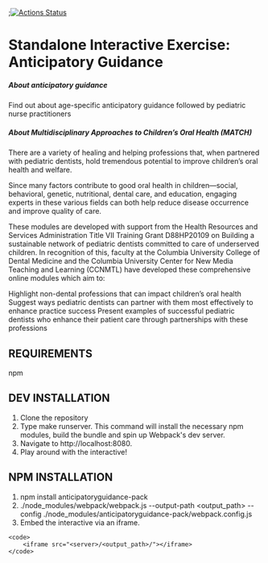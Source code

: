 ;[![Actions Status](https://github.com/ccnmtl/anticipatoryguidance-pack/workflows/build-and-test/badge.svg)](https://github.com/ccnmtl/anticipatoryguidance-pack/actions)

Standalone Interactive Exercise: Anticipatory Guidance
==========


##### About anticipatory guidance
Find out about age-specific anticipatory guidance followed by pediatric nurse practitioners

##### About Multidisciplinary Approaches to Children’s Oral Health (MATCH)
There are a variety of healing and helping professions that, when partnered with pediatric dentists, hold tremendous potential to improve children’s oral health and welfare.

Since many factors contribute to good oral health in children—social, behavioral, genetic, nutritional, dental care, and education, engaging experts in these various fields can both help reduce disease occurrence and improve quality of care.

These modules are developed with support from the Health Resources and Services Administration Title VII Training Grant D88HP20109 on Building a sustainable network of pediatric dentists committed to care of underserved children. In recognition of this, faculty at the Columbia University College of Dental Medicine and the Columbia University Center for New Media Teaching and Learning (CCNMTL) have developed these comprehensive online modules which aim to:

Highlight non-dental professions that can impact children’s oral health
Suggest ways pediatric dentists can partner with them most effectively to enhance practice success
Present examples of successful pediatric dentists who enhance their patient care through partnerships with these professions

REQUIREMENTS
------------
npm

DEV INSTALLATION
------------
1. Clone the repository
2. Type make runserver. This command will install the necessary npm modules, build the bundle and spin up Webpack's dev server.
3. Navigate to http://localhost:8080.
4. Play around with the interactive!

NPM INSTALLATION
------------
1. npm install anticipatoryguidance-pack
2. ./node_modules/webpack/webpack.js --output-path <output_path> --config ./node_modules/anticipatoryguidance-pack/webpack.config.js
3. Embed the interactive via an iframe.


```
<code>
    <iframe src="<server>/<output_path>/"></iframe>
</code>
```

